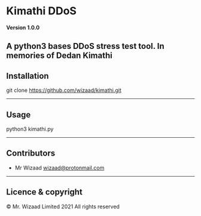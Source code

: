 # Kimathi DDoS

**Version 1.0.0**

A python3 bases DDoS stress test tool. In memories of Dedan Kimathi
---

## Installation

git clone https://github.com/wizaad/kimathi.git

---

## Usage

python3 kimathi.py

---

## Contributors

- Mr Wizaad <wizaad@protonmail.com>

---

## Licence & copyright

 © Mr. Wizaad Limited 2021 All rights reserved
